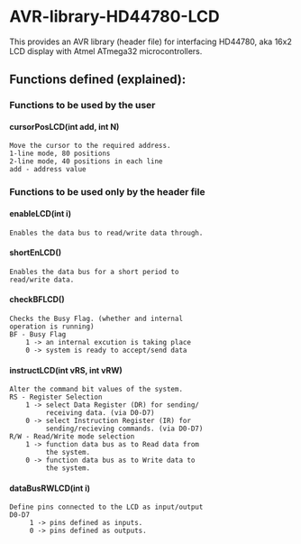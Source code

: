 # AVR-library-HD44780-LCD
This provides an AVR library (header file) for interfacing HD44780, aka 16x2 LCD display with Atmel ATmega32 microcontrollers.

## Functions defined (explained):

### Functions to be used by the user
#### cursorPosLCD(int add, int N)
	Move the cursor to the required address.
	1-line mode, 80 positions
	2-line mode, 40 positions in each line
	add - address value

### Functions to be used only by the header file
#### enableLCD(int i)
	Enables the data bus to read/write data through.
#### shortEnLCD()
	Enables the data bus for a short period to
	read/write data.
#### checkBFLCD()
	Checks the Busy Flag. (whether and internal 
	operation is running)
	BF - Busy Flag
		1 -> an internal excution is taking place
		0 -> system is ready to accept/send data
#### instructLCD(int vRS, int vRW)
	Alter the command bit values of the system.
	RS - Register Selection
		1 -> select Data Register (DR) for sending/
			 receiving data. (via D0-D7)
		0 -> select Instruction Register (IR) for
			 sending/recieving commands. (via D0-D7)
	R/W - Read/Write mode selection
		1 -> function data bus as to Read data from
			 the system.
		0 -> function data bus as to Write data to
			 the system.
#### dataBusRWLCD(int i)
	Define pins connected to the LCD as input/output
	D0-D7
		 1 -> pins defined as inputs.
		 0 -> pins defined as outputs.
